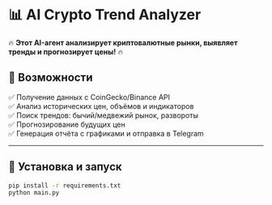 # 📊 AI Crypto Trend Analyzer  

🔥 **Этот AI-агент анализирует криптовалютные рынки, выявляет тренды и прогнозирует цены!** 🔥  

## 📌 Возможности  
✅ Получение данных с CoinGecko/Binance API  
✅ Анализ исторических цен, объёмов и индикаторов  
✅ Поиск трендов: бычий/медвежий рынок, развороты  
✅ Прогнозирование будущих цен  
✅ Генерация отчёта с графиками и отправка в Telegram  

---

## 🚀 Установка и запуск  
```bash
pip install -r requirements.txt
python main.py
